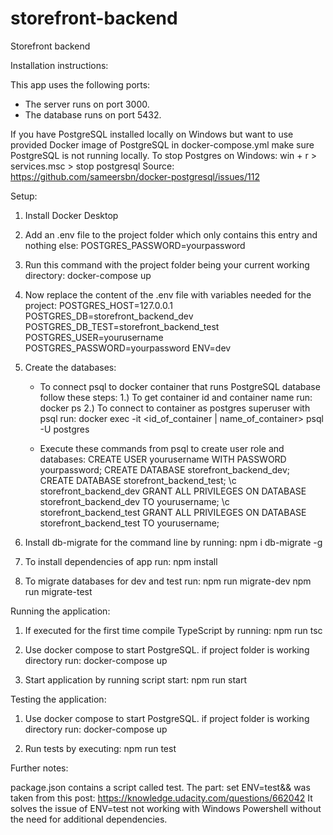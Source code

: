 # storefront-backend
Storefront backend

Installation instructions:

This app uses the following ports:
 - The server runs on port 3000.
 - The database runs on port 5432.


If you have PostgreSQL installed locally on Windows
but want to use provided Docker image of PostgreSQL in docker-compose.yml
make sure PostgreSQL is not running locally.
To stop Postgres on Windows:
	win + r > services.msc > stop postgresql
Source: https://github.com/sameersbn/docker-postgresql/issues/112


Setup:
1. Install Docker Desktop

2. Add an .env file to the project folder which only contains this entry and nothing else:
	POSTGRES_PASSWORD=yourpassword

3. Run this command with the project folder being your current working directory:
	docker-compose up

4. Now replace the content of the .env file with variables needed for the project:
	POSTGRES_HOST=127.0.0.1
	POSTGRES_DB=storefront_backend_dev
	POSTGRES_DB_TEST=storefront_backend_test
	POSTGRES_USER=yourusername
	POSTGRES_PASSWORD=yourpassword
	ENV=dev

5. Create the databases:

	- To connect psql to docker container that runs PostgreSQL database follow these steps:
		1.) To get container id and container name run:
			docker ps
		2.) To connect to container as postgres superuser with psql run:
			docker exec -it <id_of_container | name_of_container> psql -U postgres

	- Execute these commands from psql to create user role and databases:
		CREATE USER yourusername WITH PASSWORD yourpassword;
		CREATE DATABASE storefront_backend_dev;
		CREATE DATABASE storefront_backend_test;
		\c storefront_backend_dev
		GRANT ALL PRIVILEGES ON DATABASE storefront_backend_dev TO yourusername;
		\c storefront_backend_test
		GRANT ALL PRIVILEGES ON DATABASE storefront_backend_test TO yourusername;

6. Install db-migrate for the command line by running:
	npm i db-migrate -g

7. To install dependencies of app run:
	npm install

8. To migrate databases for dev and test run:
	npm run migrate-dev
	npm run migrate-test



Running the application:
1. If executed for the first time compile TypeScript by running:
	npm run tsc

2. Use docker compose to start PostgreSQL.
	if project folder is working directory run:
		docker-compose up

3. Start application by running script start:
	npm run start



Testing the application:
1. Use docker compose to start PostgreSQL.
	if project folder is working directory run:
		docker-compose up

2. Run tests by executing:
	npm run test




Further notes:

package.json contains a script called test.
The part:
	set ENV=test&&
was taken from this post:
https://knowledge.udacity.com/questions/662042
It solves the issue of ENV=test not working with Windows Powershell
without the need for additional dependencies.
